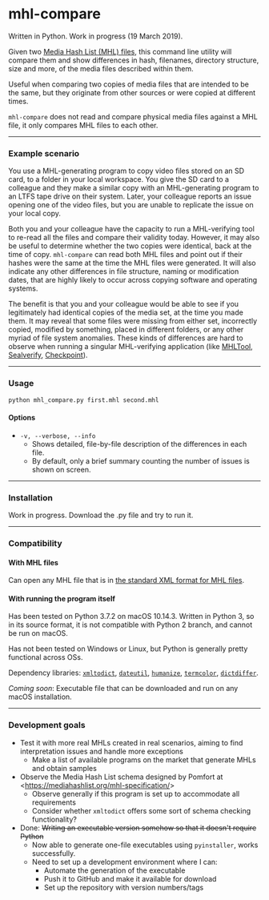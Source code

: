 # mhl-compare
Written in Python. Work in progress (19 March 2019).

Given two [Media Hash List (MHL) files](https://mediahashlist.org/), this command line utility will compare them and show differences in hash, filenames, directory structure, size and more, of the media files described within them.

Useful when comparing two copies of media files that are intended to be the same, but they originate from other sources or were copied at different times.

`mhl-compare` does not read and compare physical media files against a MHL file, it only compares MHL files to each other.

---

### Example scenario
You use a MHL-generating program to copy video files stored on an SD card, to a folder in your local workspace. You give the SD card to a colleague and they make a similar copy with an MHL-generating program to an LTFS tape drive on their system. Later, your colleague reports an issue opening one of the video files, but you are unable to replicate the issue on your local copy.

Both you and your colleague have the capacity to run a MHL-verifying tool to re-read all the files and compare their validity today. However, it may also be useful to determine whether the two copies were identical, back at the time of copy. `mhl-compare` can read both MHL files and point out if their hashes were the same at the time the MHL files were generated. It will also indicate any other differences in file structure, naming or modification dates, that are highly likely to occur across copying software and operating systems.

The benefit is that you and your colleague would be able to see if you legitimately had identical copies of the media set, at the time you made them. It may reveal that some files were missing from either set, incorrectly copied, modified by something, placed in different folders, or any other myriad of file system anomalies. These kinds of differences are hard to observe when running a singular MHL-verifying application (like [MHLTool](https://mediahashlist.org/mhl-tool/), [Sealverify](https://pomfort.com/sealverify/), [Checkpoint](https://hedge.video/checkpoint)).

---

### Usage

```
python mhl_compare.py first.mhl second.mhl
```

#### Options
* `-v, --verbose, --info`
  * Shows detailed, file-by-file description of the differences in each file.
  * By default, only a brief summary counting the number of issues is shown on screen.

---

### Installation

Work in progress. Download the .py file and try to run it.

---

### Compatibility

#### With MHL files
Can open any MHL file that is in [the standard XML format for MHL files](https://mediahashlist.org/mhl-specification/).

#### With running the program itself
Has been tested on Python 3.7.2 on macOS 10.14.3. Written in Python 3, so in its source format, it is not compatible with Python 2 branch, and cannot be run on macOS.

Has not been tested on Windows or Linux, but Python is generally pretty functional across OSs.

Dependency libraries: [`xmltodict`](https://github.com/martinblech/xmltodict), [`dateutil`](https://dateutil.readthedocs.io/en/stable/), [`humanize`](https://pypi.org/project/humanize/), [`termcolor`](https://pypi.org/project/termcolor/), [`dictdiffer`](https://github.com/hughdbrown/dictdiffer).

*Coming soon*: Executable file that can be downloaded and run on any macOS installation.

---

### Development goals

* Test it with more real MHLs created in real scenarios, aiming to find interpretation issues and handle more exceptions
  * Make a list of available programs on the market that generate MHLs and obtain samples
* Observe the Media Hash List schema designed by Pomfort at <<https://mediahashlist.org/mhl-specification/>>
  * Observe generally if this program is set up to accommodate all requirements
  * Consider whether `xmltodict` offers some sort of schema checking functionality?
* Done: ~~Writing an executable version somehow so that it doesn't require Python~~
  * Now able to generate one-file executables using `pyinstaller`, works successfully.
  * Need to set up a development environment where I can:
    * Automate the generation of the executable
    * Push it to GitHub and make it available for download
    * Set up the repository with version numbers/tags
